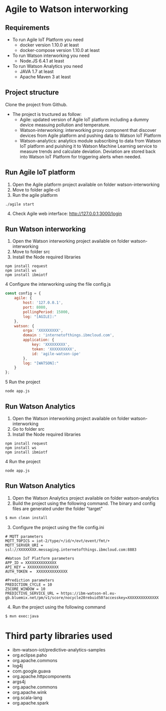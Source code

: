 # Agile to Watson interworking

## Requirements
* To run Agile IoT Platform you need
   * docker version 1.10.0 at least
   * docker-compose version 1.10.0 at least
* To run Watson interworking you need
   * Node.JS 6.4.1 at least
* To run Watson Analytics you need
   * JAVA 1.7 at least
   * Apache Maven 3 at least

## Project structure
Clone the project from Github. 
* The project is tructured as follow:
    * Agile: updated version of Agile IoT platform including a dummy device measuing pollution and temperature.
    * Watson-interworking: interworking proxy component that discover devices from Agile platform and pushing data to Watson IoT Platform
    * Watson-analytics: analytics module subscribing to data from Watson IoT platform and puishing it to Watson Machine Learning service to measure trends and calculate deviation. Deviation are stored back into Watson IoT Platform for triggering alerts when needed.

## Run Agile IoT platform
1. Open the Agile platform project available on folder watson-interworking
2. Move to folder agile-cli
3. Run the agile platform
```shell
./agile start
```
4. Check Agile web interface: http://127.0.0.1:3000/login

## Run Watson interworking
1. Open the Watson interworking project available on folder watson-interworking
2. Move to folder src
3. Install the Node required libraries
```shell
npm install request
npm install ws
npm install ibmiotf
```
4 Configure the interworking using the file config.js

```js
const config = {
    agile: {
        host: '127.0.0.1',
        port: 8080,
        pollingPeriod: 15000,
        log: "[AGILE]:"
    },
    watson: {
        orga: 'XXXXXXXXX',
        domain : 'internetofthings.ibmcloud.com',
        application: {
            key: 'XXXXXXXXX',
            token: 'XXXXXXXXXX',
            id: 'agile-watson-ipe'
        },
        log: "[WATSON]:"
    }
};
```

5 Run the project
```shell
node app.js
```

## Run Watson Analytics 
1. Open the Watson interworking project available on folder watson-interworking
2. Go to folder src
3. Install the Node required libraries
```shell
npm install request
npm install ws
npm install ibmiotf
```
4 Run the project
```shell
node app.js
```

## Run Watson Analytics 
1. Open the Watson Analytics project available on folder watson-analytics
2. Build the project using the following command. The binary and config files are generated under the folder "target"
```sh
$ mvn clean install
```

3. Configure the project using the file config.ini

```shell
# MQTT parameters
MQTT_TOPICS = iot-2/type/+/id/+/evt/event/fmt/+
MQTT_SERVER_URI = ssl://XXXXXXXX.messaging.internetofthings.ibmcloud.com:8883

#Watson IoT Platform parameters
APP_ID = XXXXXXXXXXXXXX
API_KEY = XXXXXXXXXXXXXX
AUTH_TOKEN =  XXXXXXXXXXXXXX

#Prediction parameters
PREDICTION_CYCLE = 10
ZSCORE_WINDOW = 10
PREDICTIVE_SERVICE_URL = https://ibm-watson-ml.eu-gb.bluemix.net/pm/v1/score/nocycle20rebuid50?accesskey=XXXXXXXXXXXXXX
```

4. Run the project using the following command
```shell
$ mvn exec:java 
```

# Third party libraries used
* ibm-watson-iot/predictive-analytics-samples
* org.eclipse.paho
* org.apache.commons
* log4j
* com.google.guava
* org.apache.httpcomponents
* args4j
* org.apache.commons
* org.apache.wink
* org.scala-lang
* org.apache.spark

